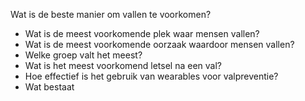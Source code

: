 Wat is de beste manier om vallen te voorkomen?
- Wat is de meest voorkomende plek waar mensen vallen?
- Wat is de meest voorkomende oorzaak waardoor mensen vallen?
- Welke groep valt het meest?
- Wat is het meest voorkomend letsel na een val?
- Hoe effectief is het gebruik van wearables voor valpreventie?
- Wat bestaat 